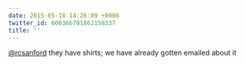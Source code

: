 ```yaml
---
date: 2015-05-18 14:26:09 +0000
twitter_id: 600366781862158337
title: ''
---
```




[@rcsanford](https://twitter.com/rcsanford) they have shirts; we have already gotten emailed about it
